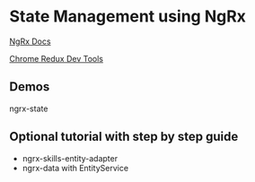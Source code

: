 # State Management using NgRx

[NgRx Docs](https://ngrx.io/docs)

[Chrome Redux Dev Tools](https://chrome.google.com/webstore/detail/redux-devtools/lmhkpmbekcpmknklioeibfkpmmfibljd?hl=de)

## Demos

ngrx-state

## Optional tutorial with step by step guide

- ngrx-skills-entity-adapter
- ngrx-data with EntityService
